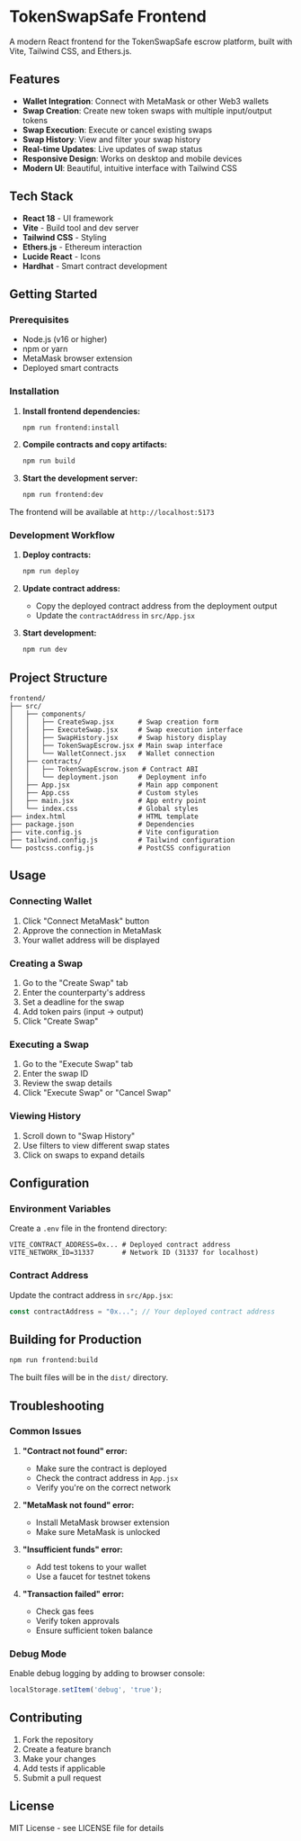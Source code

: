 # TokenSwapSafe Frontend

A modern React frontend for the TokenSwapSafe escrow platform, built with Vite, Tailwind CSS, and Ethers.js.

## Features

- **Wallet Integration**: Connect with MetaMask or other Web3 wallets
- **Swap Creation**: Create new token swaps with multiple input/output tokens
- **Swap Execution**: Execute or cancel existing swaps
- **Swap History**: View and filter your swap history
- **Real-time Updates**: Live updates of swap status
- **Responsive Design**: Works on desktop and mobile devices
- **Modern UI**: Beautiful, intuitive interface with Tailwind CSS

## Tech Stack

- **React 18** - UI framework
- **Vite** - Build tool and dev server
- **Tailwind CSS** - Styling
- **Ethers.js** - Ethereum interaction
- **Lucide React** - Icons
- **Hardhat** - Smart contract development

## Getting Started

### Prerequisites

- Node.js (v16 or higher)
- npm or yarn
- MetaMask browser extension
- Deployed smart contracts

### Installation

1. **Install frontend dependencies:**
   ```bash
   npm run frontend:install
   ```

2. **Compile contracts and copy artifacts:**
   ```bash
   npm run build
   ```

3. **Start the development server:**
   ```bash
   npm run frontend:dev
   ```

The frontend will be available at `http://localhost:5173`

### Development Workflow

1. **Deploy contracts:**
   ```bash
   npm run deploy
   ```

2. **Update contract address:**
   - Copy the deployed contract address from the deployment output
   - Update the `contractAddress` in `src/App.jsx`

3. **Start development:**
   ```bash
   npm run dev
   ```

## Project Structure

```
frontend/
├── src/
│   ├── components/
│   │   ├── CreateSwap.jsx      # Swap creation form
│   │   ├── ExecuteSwap.jsx     # Swap execution interface
│   │   ├── SwapHistory.jsx     # Swap history display
│   │   ├── TokenSwapEscrow.jsx # Main swap interface
│   │   └── WalletConnect.jsx   # Wallet connection
│   ├── contracts/
│   │   ├── TokenSwapEscrow.json # Contract ABI
│   │   └── deployment.json     # Deployment info
│   ├── App.jsx                 # Main app component
│   ├── App.css                 # Custom styles
│   ├── main.jsx                # App entry point
│   └── index.css               # Global styles
├── index.html                  # HTML template
├── package.json                # Dependencies
├── vite.config.js              # Vite configuration
├── tailwind.config.js          # Tailwind configuration
└── postcss.config.js           # PostCSS configuration
```

## Usage

### Connecting Wallet

1. Click "Connect MetaMask" button
2. Approve the connection in MetaMask
3. Your wallet address will be displayed

### Creating a Swap

1. Go to the "Create Swap" tab
2. Enter the counterparty's address
3. Set a deadline for the swap
4. Add token pairs (input → output)
5. Click "Create Swap"

### Executing a Swap

1. Go to the "Execute Swap" tab
2. Enter the swap ID
3. Review the swap details
4. Click "Execute Swap" or "Cancel Swap"

### Viewing History

1. Scroll down to "Swap History"
2. Use filters to view different swap states
3. Click on swaps to expand details

## Configuration

### Environment Variables

Create a `.env` file in the frontend directory:

```env
VITE_CONTRACT_ADDRESS=0x... # Deployed contract address
VITE_NETWORK_ID=31337       # Network ID (31337 for localhost)
```

### Contract Address

Update the contract address in `src/App.jsx`:

```javascript
const contractAddress = "0x..."; // Your deployed contract address
```

## Building for Production

```bash
npm run frontend:build
```

The built files will be in the `dist/` directory.

## Troubleshooting

### Common Issues

1. **"Contract not found" error:**
   - Make sure the contract is deployed
   - Check the contract address in `App.jsx`
   - Verify you're on the correct network

2. **"MetaMask not found" error:**
   - Install MetaMask browser extension
   - Make sure MetaMask is unlocked

3. **"Insufficient funds" error:**
   - Add test tokens to your wallet
   - Use a faucet for testnet tokens

4. **"Transaction failed" error:**
   - Check gas fees
   - Verify token approvals
   - Ensure sufficient token balance

### Debug Mode

Enable debug logging by adding to browser console:

```javascript
localStorage.setItem('debug', 'true');
```

## Contributing

1. Fork the repository
2. Create a feature branch
3. Make your changes
4. Add tests if applicable
5. Submit a pull request

## License

MIT License - see LICENSE file for details 